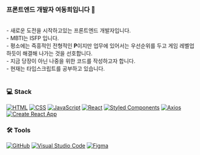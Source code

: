 ### 프론트엔드 개발자 여동희입니다 👋

<!--
**Latada/Latada** is a ✨ _special_ ✨ repository because its `README.md` (this file) appears on your GitHub profile.

Here are some ideas to get you started:

- 🔭 I’m currently working on ...
- 🌱 I’m currently learning ...
- 👯 I’m looking to collaborate on ...
- 🤔 I’m looking for help with ...
- 💬 Ask me about ...
- 📫 How to reach me: ...
- 😄 Pronouns: ...
- ⚡ Fun fact: ...
-->
<br/>
- 새로운 도전을 시작하고있는 프론트엔드 개발자입니다. <br/>
- MBTI는 ISFP 입니다. <br/>
- 평소에는 즉흥적인 전형적인 <strong>P</strong>이지만 업무에 있어서는 우선순위를 두고 게임 레벨업 하듯이 해결해 나가는 것을 선호합니다. <br/>
- 지금 당장이 아닌 나중을 위한 코드를 작성하고자 합니다. <br/>
- 현재는 타입스크립트를 공부하고 있습니다.
<br/>
<br/>

### 💻 Stack

[![HTML](https://img.shields.io/badge/-HTML-orange?logo=html5&logoColor=white&style=for-the-badge)](#)
[![CSS](https://img.shields.io/badge/-CSS-blue?logo=css3&logoColor=white&style=for-the-badge)](#)
[![JavaScript](https://img.shields.io/badge/-JavaScript-yellow?logo=javascript&logoColor=white&style=for-the-badge)](#)
[![React](https://img.shields.io/badge/-React-blueviolet?logo=react&logoColor=white&style=for-the-badge)](#)
[![Styled Components](https://img.shields.io/badge/-Styled%20Components-pink?logo=styled-components&logoColor=white&style=for-the-badge)](#)
[![Axios](https://img.shields.io/badge/-Axios-red?logo=axios&logoColor=white&style=for-the-badge)](#)
[![Create React App](https://img.shields.io/badge/-Create%20React%20App-blue?logo=create-react-app&logoColor=white&style=for-the-badge)](#)

### 🛠️ Tools

[![GitHub](https://img.shields.io/badge/-GitHub-black?logo=github&logoColor=white&style=for-the-badge)](#)
[![Visual Studio Code](https://img.shields.io/badge/visualstudiocode-007ACC?style=for-the-badge&logo=visualstudiocode&logoColor=white)](#)
[![Figma](https://img.shields.io/badge/-Figma-purple?logo=figma&logoColor=white&style=for-the-badge)](#)

